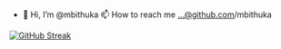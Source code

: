 - 👋 Hi, I’m @mbithuka
📫 How to reach me ...@github.com/mbithuka


 [![GitHub Streak](https://streak-stats.demolab.com?user=mbithuka&theme=dracula&hide_border=true&border_radius=5.0&locale=ja&date_format=j%20M%5B%20Y%5D&card_width=600)](https://git.io/streak-stats)
